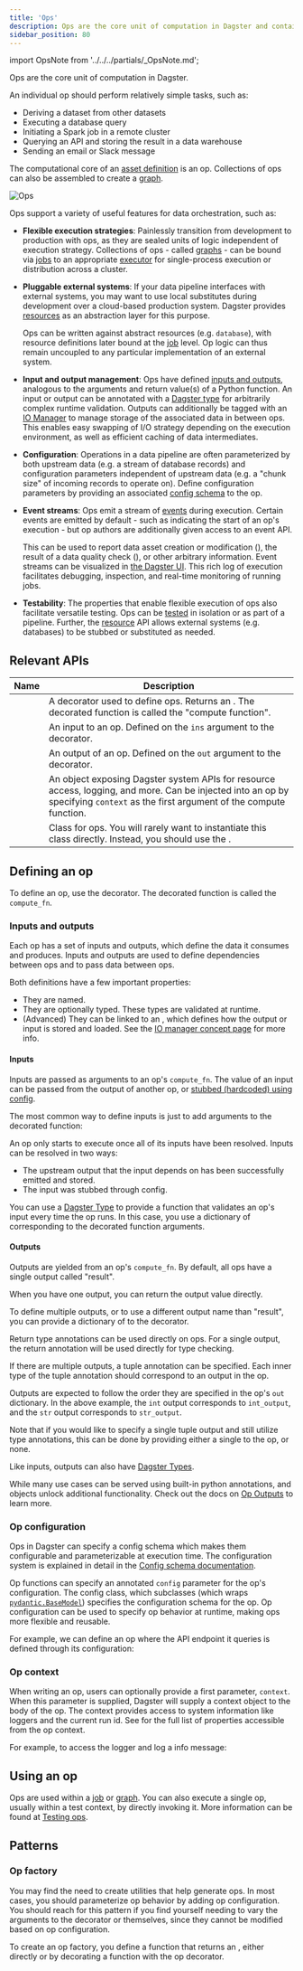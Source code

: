 ```yaml
---
title: 'Ops'
description: Ops are the core unit of computation in Dagster and contain the logic of your orchestration graph.
sidebar_position: 80
---
```


import OpsNote from '../../../partials/\_OpsNote.md';

<OpsNote />

Ops are the core unit of computation in Dagster.

An individual op should perform relatively simple tasks, such as:

- Deriving a dataset from other datasets
- Executing a database query
- Initiating a Spark job in a remote cluster
- Querying an API and storing the result in a data warehouse
- Sending an email or Slack message

The computational core of an [asset definition](/guides/build/assets/) is an op. Collections of ops can also be assembled to create a [graph](/guides/build/ops/graphs).

![Ops](/images/guides/build/ops/ops.png)

Ops support a variety of useful features for data orchestration, such as:

- **Flexible execution strategies**: Painlessly transition from development to production with ops, as they are sealed units of logic independent of execution strategy. Collections of ops - called [graphs](/guides/build/ops/graphs) - can be bound via [jobs](/guides/build/jobs/) to an appropriate [executor](/guides/operate/run-executors) for single-process execution or distribution across a cluster.

- **Pluggable external systems**: If your data pipeline interfaces with external systems, you may want to use local substitutes during development over a cloud-based production system. Dagster provides [resources](/guides/build/external-resources/) as an abstraction layer for this purpose.

  Ops can be written against abstract resources (e.g. `database`), with resource definitions later bound at the [job](/guides/build/jobs/op-jobs) level. Op logic can thus remain uncoupled to any particular implementation of an external system.

- **Input and output management**: Ops have defined [inputs and outputs](#inputs-and-outputs), analogous to the arguments and return value(s) of a Python function. An input or output can be annotated with a [Dagster type](/api/python-api/types) for arbitrarily complex runtime validation. Outputs can additionally be tagged with an [IO Manager](/guides/build/io-managers/) to manage storage of the associated data in between ops. This enables easy swapping of I/O strategy depending on the execution environment, as well as efficient caching of data intermediates.

- **Configuration**: Operations in a data pipeline are often parameterized by both upstream data (e.g. a stream of database records) and configuration parameters independent of upstream data (e.g. a "chunk size" of incoming records to operate on). Define configuration parameters by providing an associated [config schema](/guides/operate/configuration/run-configuration) to the op.

- **Event streams**: Ops emit a stream of [events](/guides/build/ops/op-events) during execution. Certain events are emitted by default - such as indicating the start of an op's execution - but op authors are additionally given access to an event API.

  This can be used to report data asset creation or modification (<PyObject section="ops" module="dagster" object="AssetMaterialization"/>), the result of a data quality check (<PyObject section="ops" module="dagster" object="ExpectationResult"/>), or other arbitrary information. Event streams can be visualized in [the Dagster UI](/guides/operate/webserver#dagster-ui-reference). This rich log of execution facilitates debugging, inspection, and real-time monitoring of running jobs.

- **Testability**: The properties that enable flexible execution of ops also facilitate versatile testing. Ops can be [tested](/guides/test/) in isolation or as part of a pipeline. Further, the [resource](/guides/build/external-resources/) API allows external systems (e.g. databases) to be stubbed or substituted as needed.

## Relevant APIs

| Name                                    | Description                                                                                                                                                                      |
| --------------------------------------- | -------------------------------------------------------------------------------------------------------------------------------------------------------------------------------- |
| <PyObject section="ops" module="dagster" object="op" object="op" decorator />      | A decorator used to define ops. Returns an <PyObject section="ops" module="dagster" object="OpDefinition" />. The decorated function is called the "compute function". |
| <PyObject section="ops" module="dagster" object="In" />                | An input to an op. Defined on the `ins` argument to the <PyObject section="ops" module="dagster" object="op" object="op" decorator/> decorator. |
| <PyObject section="ops" module="dagster" object="Out" />               | An output of an op. Defined on the `out` argument to the <PyObject section="ops" module="dagster" object="op" object="op" displayText="op" decorator /> decorator. |
| <PyObject section="execution" module="dagster" object="OpExecutionContext" /> | An object exposing Dagster system APIs for resource access, logging, and more. Can be injected into an op by specifying `context` as the first argument of the compute function. |
| <PyObject section="ops" module="dagster" object="OpDefinition" />     | Class for ops. You will rarely want to instantiate this class directly. Instead, you should use the <PyObject section="ops" module="dagster" object="op" object="op" decorator />. |

## Defining an op

To define an op, use the <PyObject section="ops" module="dagster" object="op" object="op" decorator /> decorator. The decorated function is called the `compute_fn`.

<CodeExample path="docs_snippets/docs_snippets/concepts/ops_jobs_graphs/ops.py" startAfter="start_op_marker" endBefore="end_op_marker" />

### Inputs and outputs

Each op has a set of inputs and outputs, which define the data it consumes and produces. Inputs and outputs are used to define dependencies between ops and to pass data between ops.

Both definitions have a few important properties:

- They are named.
- They are optionally typed. These types are validated at runtime.
- (Advanced) They can be linked to an <PyObject section="io-managers" module="dagster" object="IOManager"/>, which defines how the output or input is stored and loaded. See the [IO manager concept page](/guides/build/io-managers/) for more info.

#### Inputs

Inputs are passed as arguments to an op's `compute_fn`. The value of an input can be passed from the output of another op, or [stubbed (hardcoded) using config](/guides/build/jobs/unconnected-inputs#loading-a-built-in-dagster-type-from-config).

The most common way to define inputs is just to add arguments to the decorated function:

<CodeExample path="docs_snippets/docs_snippets/concepts/ops_jobs_graphs/ops.py" startAfter="start_input_op_marker" endBefore="end_input_op_marker" />

An op only starts to execute once all of its inputs have been resolved. Inputs can be resolved in two ways:

- The upstream output that the input depends on has been successfully emitted and stored.
- The input was stubbed through config.

You can use a [Dagster Type](/api/python-api/types) to provide a function that validates an op's input every time the op runs. In this case, you use a dictionary of <PyObject section="ops" module="dagster" object="In" pluralize /> corresponding to the decorated function arguments.

<CodeExample path="docs_snippets/docs_snippets/concepts/ops_jobs_graphs/ops.py" startAfter="start_typed_input_op_marker" endBefore="end_typed_input_op_marker" />

#### Outputs

Outputs are yielded from an op's `compute_fn`. By default, all ops have a single output called "result".

When you have one output, you can return the output value directly.

<CodeExample path="docs_snippets/docs_snippets/concepts/ops_jobs_graphs/ops.py" startAfter="start_output_op_marker" endBefore="end_output_op_marker" />

To define multiple outputs, or to use a different output name than "result", you can provide a dictionary of <PyObject section="ops" module="dagster"  object="Out" pluralize /> to the <PyObject section="ops" module="dagster" object="op" object="op" decorator /> decorator.

<CodeExample path="docs_snippets/docs_snippets/concepts/ops_jobs_graphs/ops.py" startAfter="start_multi_output_op_marker" endBefore="end_multi_output_op_marker" />

Return type annotations can be used directly on ops. For a single output, the return annotation will be used directly for type checking.

<CodeExample path="docs_snippets/docs_snippets/concepts/ops_jobs_graphs/ops.py" startAfter="start_return_annotation" endBefore="end_return_annotation" />

If there are multiple outputs, a tuple annotation can be specified. Each inner type of the tuple annotation should correspond to an output in the op.

<CodeExample path="docs_snippets/docs_snippets/concepts/ops_jobs_graphs/ops.py" startAfter="start_tuple_return" endBefore="end_tuple_return" />

Outputs are expected to follow the order they are specified in the op's `out` dictionary. In the above example, the `int` output corresponds to `int_output`, and the `str` output corresponds to `str_output`.

Note that if you would like to specify a single tuple output and still utilize type annotations, this can be done by providing either a single <PyObject section="ops" module="dagster"  object="Out" /> to the op, or none.

<CodeExample path="docs_snippets/docs_snippets/concepts/ops_jobs_graphs/ops.py" startAfter="start_single_output_tuple" endBefore="end_single_output_tuple" />

Like inputs, outputs can also have [Dagster Types](/api/python-api/types).

While many use cases can be served using built-in python annotations, <PyObject section="ops" module="dagster" object="Output"/> and <PyObject section="dynamic" module="dagster" object="DynamicOutput"/> objects unlock additional functionality. Check out the docs on [Op Outputs](/guides/build/ops/op-events#output-objects) to learn more.

### Op configuration

Ops in Dagster can specify a config schema which makes them configurable and parameterizable at execution time. The configuration system is explained in detail in the [Config schema documentation](/guides/operate/configuration/run-configuration).

Op functions can specify an annotated `config` parameter for the op's configuration. The config class, which subclasses <PyObject section="config" module="dagster" object="Config"/> (which wraps [`pydantic.BaseModel`](https://docs.pydantic.dev/usage/models/#basic-model-usage)) specifies the configuration schema for the op. Op configuration can be used to specify op behavior at runtime, making ops more flexible and reusable.

For example, we can define an op where the API endpoint it queries is defined through its configuration:

<CodeExample path="docs_snippets/docs_snippets/concepts/ops_jobs_graphs/ops.py" startAfter="start_configured_op_marker" endBefore="end_configured_op_marker" />

### Op context

When writing an op, users can optionally provide a first parameter, `context`. When this parameter is supplied, Dagster will supply a context object to the body of the op. The context provides access to system information like loggers and the current run id. See <PyObject section="execution" module="dagster" object="OpExecutionContext"/> for the full list of properties accessible from the op context.

For example, to access the logger and log a info message:

<CodeExample path="docs_snippets/docs_snippets/concepts/ops_jobs_graphs/ops.py" startAfter="start_op_context_marker" endBefore="end_op_context_marker" />

## Using an op

Ops are used within a [job](/guides/build/jobs/op-jobs) or [graph](/guides/build/ops/graphs). You can also execute a single op, usually within a test context, by directly invoking it. More information can be found at [Testing ops](/guides/test/unit-testing-assets-and-ops).

## Patterns

### Op factory

You may find the need to create utilities that help generate ops. In most cases, you should parameterize op behavior by adding op configuration. You should reach for this pattern if you find yourself needing to vary the arguments to the <PyObject section="ops" module="dagster" object="op" object="op" decorator /> decorator or <PyObject section="ops" module="dagster" object="OpDefinition"/> themselves, since they cannot be modified based on op configuration.

To create an op factory, you define a function that returns an <PyObject section="ops" module="dagster" object="OpDefinition"/>, either directly or by decorating a function with the op decorator.

<CodeExample path="docs_snippets/docs_snippets/concepts/ops_jobs_graphs/ops.py" startAfter="start_op_factory_pattern_marker" endBefore="end_op_factory_pattern_marker" />
